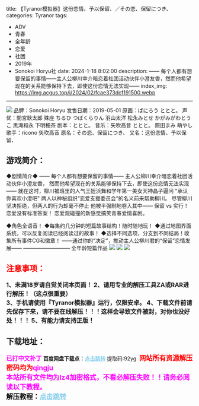 title: 【Tyranor模拟器】这份恋情、予以保留、／その恋、保留につき、
categories: Tyranor
tags:
- ADV
- 青春
- 全年龄
- 恋爱
- 社团
- 2019年
- Sonokoi Horyu社
date: 2024-1-18 8:02:00
description: —— 每个人都有想要保留的事情——主人公柳川幸介暗恋着社团活动伙伴小澄友香，然而他希望现在的关系能够保持下去，即使这份恋情无法实现——
index_img: https://img.acgus.top/i/2024/02/fcae373dcf191500.webp
---
![](https://img.acgus.top/i/2024/02/fcae373dcf191500.webp)
品牌：Sonokoi Horyu
发售日期：2019-05-01
原画：ばにろう ととと。
声优：間宮耿太郎 殊座 ちるひ つぼくらりん 羽山太洋 松永みとせ かがみがわとうこ 黒滝和永 下明穂茶
剧本：ととと。
音乐：矢吹高音 ととと。 際田まみ 萌やし
歌手：ricono 矢吹高音
原名：その恋、保留につき、
又名：这份恋情、予以保留、

## 游戏简介：
◆剧情简介◆
—— 每个人都有想要保留的事情——
主人公柳川幸介暗恋着社团活动伙伴小澄友香，
然而他希望现在的关系能够保持下去，即使这份恋情无法实现——
就在这时，柳川被班里的人气王姪浜舞和学年第一美女天神晶子逼问
"承认你喜欢小澄吧"
两人以神秘组织“恋爱支援委员会”的名义前来帮助柳川。
尽管柳川坚决拒绝，但两人的行为却毫不停止
他被半强制地卷入其中——
保留 vs 实行！ 恋爱没有标准答案！
恋爱观碰撞的新感觉搞笑青春爱情喜剧。

◆角色全语音！
◆每集约几分钟的短篇故事结构！随时随地玩！
◆通过地图界面系统，可以反复阅读已经阅读过的故事！
◆选择不同选项，分支到不同结局！收集所有事件CG和徽章！
 ——通过你的“决定”，推动主人公柳川君的“保留”恋情发展——
—————————
全年龄短篇作品
![](https://img.acgus.top/i/2024/02/1fa9b5d36d191524.webp)
![](https://img.acgus.top/i/2024/02/376738499b191516.webp)
![](https://img.acgus.top/i/2024/02/e1b0c7cc18191507.webp)




## <font color=#FF0000 >注意事项：</font>
<font size=3><b>1、未满18岁请自觉关闭本页面！
2、请用专业的解压工具ZA或RAR进行解压！（这点很重要）           
3、手机请使用『Tyranor模拟器』运行，仅限安卓。
4、下载文件前请先保存下来，请不要在线解压！！！这样会导致文件被封，对你也没好处！！！
5、有能力请支持正版！</b></font>

## 下载地址：
<font color=#FF00FF size=3><b>已打中文补丁</b></font>
<b>百度网盘下载点：</b><a href="https://pan.baidu.com/s/1o990_qxWfi6Q0yA1Snm-FQ?pwd=92yg" style="color: #87CEEB;"><b>点击跳转</b></a> 提取码:92yg
<a style="padding: 0" href="https://post.qingju.org/AD/"><img style="max-width:100%" src="https://img.acgus.top/i/2024/07/478f689b8021d8d499ab43d21acf137a.gif" alt=""></a>
<b><font color=#FF0000 size=4>网站所有资源解压密码均为</b></font><b><font color=#FF00FF size=4>qingju</font><font color=#FF0000 ></font></b><br><b><font color=#FF00FF size=4>本站所有文件均为lz4加密格式，不看必解压失败！！请务必阅读以下教程。</b></font><br><b><font color=#000 size=4>解压教程：</b><a href="https://post.qingju.org/tutorial/000/" style="color: #87CEEB;"><b>点击跳转</b></a>